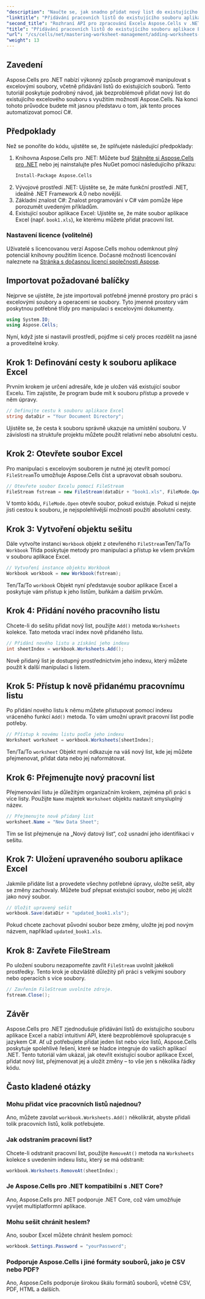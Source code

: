 ```yaml
---
"description": "Naučte se, jak snadno přidat nový list do existujícího souboru aplikace Excel v .NET pomocí Aspose.Cells. Tato podrobná příručka zahrnuje vše od nastavení prostředí až po uložení upraveného souboru aplikace Excel."
"linktitle": "Přidávání pracovních listů do existujícího souboru aplikace Excel pomocí Aspose.Cells"
"second_title": "Rozhraní API pro zpracování Excelu Aspose.Cells v .NET"
"title": "Přidávání pracovních listů do existujícího souboru aplikace Excel pomocí Aspose.Cells"
"url": "/cs/cells/net/mastering-worksheet-management/adding-worksheets-to-existing-excel-file/"
"weight": 13
---
```


## Zavedení

Aspose.Cells pro .NET nabízí výkonný způsob programově manipulovat s excelovými soubory, včetně přidávání listů do existujících souborů. Tento tutoriál poskytuje podrobný návod, jak bezproblémově přidat nový list do existujícího excelového souboru s využitím možností Aspose.Cells. Na konci tohoto průvodce budete mít jasnou představu o tom, jak tento proces automatizovat pomocí C#.

## Předpoklady

Než se ponoříte do kódu, ujistěte se, že splňujete následující předpoklady:

1. Knihovna Aspose.Cells pro .NET: Můžete buď [Stáhněte si Aspose.Cells pro .NET](https://releases.aspose.com/cells/net/) nebo jej nainstalujte přes NuGet pomocí následujícího příkazu:
   ```bash
   Install-Package Aspose.Cells
   ```
2. Vývojové prostředí .NET: Ujistěte se, že máte funkční prostředí .NET, ideálně .NET Framework 4.0 nebo novější.
3. Základní znalost C#: Znalost programování v C# vám pomůže lépe porozumět uvedeným příkladům.
4. Existující soubor aplikace Excel: Ujistěte se, že máte soubor aplikace Excel (např. `book1.xls`), ke kterému můžete přidat pracovní list.

### Nastavení licence (volitelné)

Uživatelé s licencovanou verzí Aspose.Cells mohou odemknout plný potenciál knihovny použitím licence. Dočasné možnosti licencování naleznete na [Stránka s dočasnou licencí společnosti Aspose](https://purchase.aspose.com/temporary-license/).

## Importovat požadované balíčky

Nejprve se ujistěte, že jste importovali potřebné jmenné prostory pro práci s excelovými soubory a operacemi se soubory. Tyto jmenné prostory vám poskytnou potřebné třídy pro manipulaci s excelovými dokumenty.

```csharp
using System.IO;
using Aspose.Cells;
```

Nyní, když jste si nastavili prostředí, pojďme si celý proces rozdělit na jasné a proveditelné kroky.

## Krok 1: Definování cesty k souboru aplikace Excel

Prvním krokem je určení adresáře, kde je uložen váš existující soubor Excelu. Tím zajistíte, že program bude mít k souboru přístup a provede v něm úpravy.

```csharp
// Definujte cestu k souboru aplikace Excel
string dataDir = "Your Document Directory";
```

Ujistěte se, že cesta k souboru správně ukazuje na umístění souboru. V závislosti na struktuře projektu můžete použít relativní nebo absolutní cestu.

## Krok 2: Otevřete soubor Excel

Pro manipulaci s excelovým souborem je nutné jej otevřít pomocí `FileStream`To umožňuje Aspose.Cells číst a upravovat obsah souboru.

```csharp
// Otevřete soubor Excelu pomocí FileStream
FileStream fstream = new FileStream(dataDir + "book1.xls", FileMode.Open);
```

V tomto kódu, `FileMode.Open` otevře soubor, pokud existuje. Pokud si nejste jisti cestou k souboru, je nejspolehlivější možností použití absolutní cesty.

## Krok 3: Vytvoření objektu sešitu

Dále vytvořte instanci `Workbook` objekt z otevřeného `FileStream`Ten/Ta/To `Workbook` Třída poskytuje metody pro manipulaci a přístup ke všem prvkům v souboru aplikace Excel.

```csharp
// Vytvoření instance objektu Workbook
Workbook workbook = new Workbook(fstream);
```

Ten/Ta/To `workbook` Objekt nyní představuje soubor aplikace Excel a poskytuje vám přístup k jeho listům, buňkám a dalším prvkům.

## Krok 4: Přidání nového pracovního listu

Chcete-li do sešitu přidat nový list, použijte `Add()` metoda `Worksheets` kolekce. Tato metoda vrací index nově přidaného listu.

```csharp
// Přidání nového listu a získání jeho indexu
int sheetIndex = workbook.Worksheets.Add();
```

Nově přidaný list je dostupný prostřednictvím jeho indexu, který můžete použít k další manipulaci s listem.

## Krok 5: Přístup k nově přidanému pracovnímu listu

Po přidání nového listu k němu můžete přistupovat pomocí indexu vráceného funkcí `Add()` metoda. To vám umožní upravit pracovní list podle potřeby.

```csharp
// Přístup k novému listu podle jeho indexu
Worksheet worksheet = workbook.Worksheets[sheetIndex];
```

Ten/Ta/To `worksheet` Objekt nyní odkazuje na váš nový list, kde jej můžete přejmenovat, přidat data nebo jej naformátovat.

## Krok 6: Přejmenujte nový pracovní list

Přejmenování listu je důležitým organizačním krokem, zejména při práci s více listy. Použijte `Name` majetek `Worksheet` objektu nastavit smysluplný název.

```csharp
// Přejmenujte nově přidaný list
worksheet.Name = "New Data Sheet";
```

Tím se list přejmenuje na „Nový datový list“, což usnadní jeho identifikaci v sešitu.

## Krok 7: Uložení upraveného souboru aplikace Excel

Jakmile přidáte list a provedete všechny potřebné úpravy, uložte sešit, aby se změny zachovaly. Můžete buď přepsat existující soubor, nebo jej uložit jako nový soubor.

```csharp
// Uložit upravený sešit
workbook.Save(dataDir + "updated_book1.xls");
```

Pokud chcete zachovat původní soubor beze změny, uložte jej pod novým názvem, například `updated_book1.xls`.

## Krok 8: Zavřete FileStream

Po uložení souboru nezapomeňte zavřít `FileStream` uvolnit jakékoli prostředky. Tento krok je obzvláště důležitý při práci s velkými soubory nebo operacích s více soubory.

```csharp
// Zavřením FileStream uvolníte zdroje.
fstream.Close();
```

## Závěr

Aspose.Cells pro .NET zjednodušuje přidávání listů do existujícího souboru aplikace Excel a nabízí intuitivní API, které bezproblémově spolupracuje s jazykem C#. Ať už potřebujete přidat jeden list nebo více listů, Aspose.Cells poskytuje spolehlivé řešení, které se hladce integruje do vašich aplikací .NET. Tento tutoriál vám ukázal, jak otevřít existující soubor aplikace Excel, přidat nový list, přejmenovat jej a uložit změny – to vše jen s několika řádky kódu.

## Často kladené otázky

### Mohu přidat více pracovních listů najednou?

Ano, můžete zavolat `workbook.Worksheets.Add()` několikrát, abyste přidali tolik pracovních listů, kolik potřebujete.

### Jak odstraním pracovní list?

Chcete-li odstranit pracovní list, použijte `RemoveAt()` metoda na `Worksheets` kolekce s uvedením indexu listu, který se má odstranit:
```csharp
workbook.Worksheets.RemoveAt(sheetIndex);
```

### Je Aspose.Cells pro .NET kompatibilní s .NET Core?

Ano, Aspose.Cells pro .NET podporuje .NET Core, což vám umožňuje vyvíjet multiplatformní aplikace.

### Mohu sešit chránit heslem?

Ano, soubor Excel můžete chránit heslem pomocí:
```csharp
workbook.Settings.Password = "yourPassword";
```

### Podporuje Aspose.Cells i jiné formáty souborů, jako je CSV nebo PDF?
Ano, Aspose.Cells podporuje širokou škálu formátů souborů, včetně CSV, PDF, HTML a dalších.